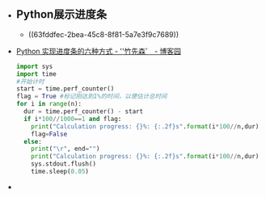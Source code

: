 - ## Python展示进度条
	- ((63fddfec-2bea-45c8-8f81-5a7e3f9c7689))
- [Python 实现进度条的六种方式 - ''竹先森゜ - 博客园](https://www.cnblogs.com/zhuminghui/p/13985315.html)
  
  
  ``` python
  import sys
  import time
  #开始计时
  start = time.perf_counter()
  flag = True #标记刚达到1%的时间，以便估计总时间
  for i in range(n):
    dur = time.perf_counter() - start
    if i*100//1000==1 and flag:
      print("Calculation progress: {}%: {:.2f}s".format(i*100//n,dur), "▋" * ((i*100//n) // 2))
      flag=False  
    else:
      print("\r", end="")
      print("Calculation progress: {}%: {:.2f}s".format(i*100//n,dur), "▋" * ((i*100//n) // 2), end="")
      sys.stdout.flush()
      time.sleep(0.05)
  
  ```
-